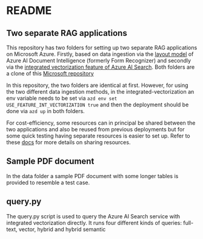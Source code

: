 # README #

## Two separate RAG applications

This repository has two folders for setting up two separate RAG applications on Microsoft Azure. Firstly, based on data ingestion via the [layout model](https://learn.microsoft.com/en-us/azure/ai-services/document-intelligence/concept-layout?view=doc-intel-4.0.0) of Azure AI Document Intelligence (formerly Form Recognizer) and secondly via the [integrated vectorization feature of Azure AI Search](https://learn.microsoft.com/en-us/azure/search/vector-search-integrated-vectorization). Both folders are a clone of this [Microsoft repository](https://github.com/Azure-Samples/azure-search-openai-demo/tree/main)


In this repository, the two folders are identical at first. However, for using the two different data ingestion methods, in the integrated-vectorization an env variable needs to be set via `azd env set USE_FEATURE_INT_VECTORIZATION true` and then the deployment should be done via `azd up` in both folders.

For cost-efficiency, some resources can in principal be shared between the two applications and also be reused from previous deployments but for some quick testing having separate resources is easier to set up. Refer to these [docs](https://github.com/Azure-Samples/azure-search-openai-demo/blob/main/docs/deploy_existing.md) for more details on sharing resources.

## Sample PDF document

In the data folder a sample PDF document with some longer tables is provided to resemble a test case.

## query.py

The query.py script is used to query the Azure AI Search service with integrated vectorization directly. It runs four different kinds of queries: full-text, vector, hybrid and hybrid semantic

